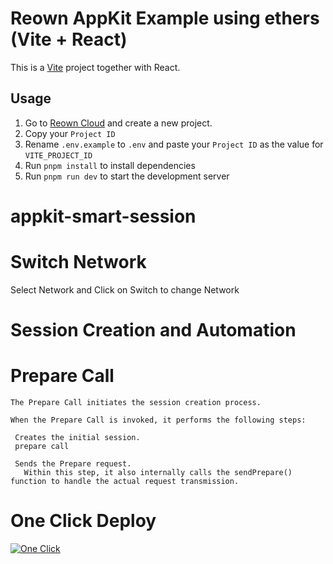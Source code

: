 # Reown AppKit Example using ethers (Vite + React)

This is a [Vite](https://vitejs.dev) project together with React.

## Usage

1. Go to [Reown Cloud](https://cloud.reown.com) and create a new project.
2. Copy your `Project ID`
3. Rename `.env.example` to `.env` and paste your `Project ID` as the value for `VITE_PROJECT_ID`
4. Run `pnpm install` to install dependencies
5. Run `pnpm run dev` to start the development server

# appkit-smart-session

# Switch Network
Select Network and Click on Switch to change Network

# Session Creation and Automation
 # Prepare Call
    The Prepare Call initiates the session creation process.

    When the Prepare Call is invoked, it performs the following steps:

     Creates the initial session.
     prepare call

     Sends the Prepare request.
       Within this step, it also internally calls the sendPrepare() function to handle the actual request transmission.

# One Click Deploy

[![One Click](https://vercel.com/button)](https://vercel.com/new/clone?repository-url=https%3A%2F%2Fgithub.com%2Fnasirfunavry%2Fsmart-session-demo&branch=dev)
